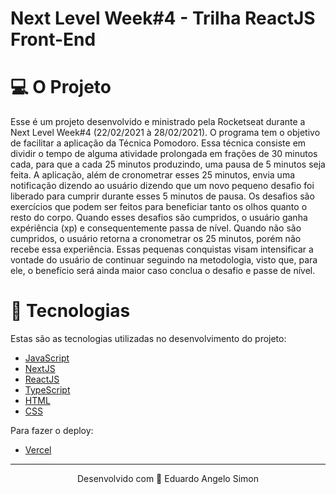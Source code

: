 # Next Level Week#4 - Trilha ReactJS Front-End

# 💻 O Projeto
Esse é um projeto desenvolvido e ministrado pela Rocketseat durante a Next Level Week#4 (22/02/2021 à 28/02/2021). O programa tem o objetivo de facilitar a aplicação da Técnica Pomodoro. Essa técnica consiste em dividir o tempo de alguma atividade prolongada em frações de 30 minutos cada, para que a cada 25 minutos produzindo, uma pausa de 5 minutos seja feita. A aplicação, além de cronometrar esses 25 minutos, envia uma notificação dizendo ao usuário dizendo que um novo pequeno desafio foi liberado para cumprir durante esses 5 minutos de pausa. Os desafios são exercícios que podem ser feitos para beneficiar tanto os olhos quanto o resto do corpo. Quando esses desafios são cumpridos, o usuário ganha expériência (xp) e consequentemente passa de nível. Quando não são cumpridos, o usuário retorna a cronometrar os 25 minutos, porém não recebe essa experiência. Essas pequenas conquistas visam intensificar a vontade do usuário de continuar seguindo na metodologia, visto que, para ele, o benefício será ainda maior caso conclua o desafio e passe de nível.

# 🚀 Tecnologias
Estas são as tecnologias utilizadas no desenvolvimento do projeto:

- <a href="https://www.javascript.com/">JavaScript</a>
- <a href="https://nextjs.org/">NextJS</a> <br>
- <a href="https://pt-br.reactjs.org/docs/getting-started.html">ReactJS</a> <br>
- <a href="https://www.typescriptlang.org/docs/">TypeScript</a> <br>
- <a href="https://developer.mozilla.org/pt-BR/docs/Web/HTML">HTML</a> <br>
- <a href="https://developer.mozilla.org/pt-BR/docs/Web/CSS">CSS</a> <br>

Para fazer o deploy:
- <a href="https://vercel.com/docs">Vercel</a> <br>
________________________________________________________________________________________________________________________________________________________________________________
<p align="center">Desenvolvido com 🧡 Eduardo Angelo Simon</p>
